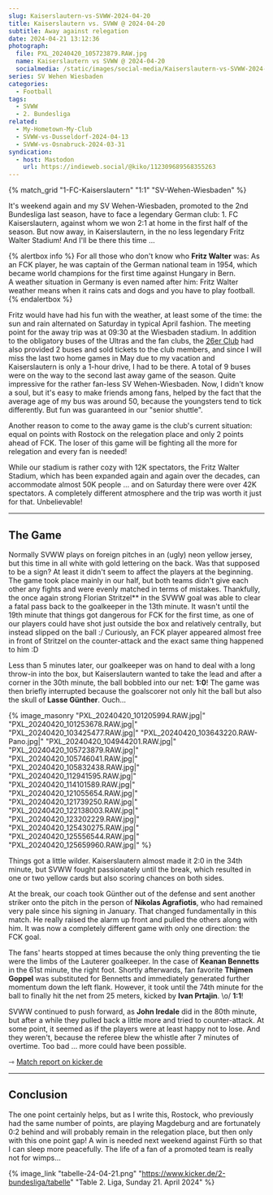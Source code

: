 ```yaml
---
slug: Kaiserslautern-vs-SVWW-2024-04-20
title: Kaiserslautern vs. SVWW @ 2024-04-20
subtitle: Away against relegation
date: 2024-04-21 13:12:36
photograph:
  file: PXL_20240420_105723879.RAW.jpg
  name: Kaiserslautern vs SVWW @ 2024-04-20
  socialmedia: /static/images/social-media/Kaiserslautern-vs-SVWW-2024-04-20.png
series: SV Wehen Wiesbaden
categories:
  - Football
tags:
  - SVWW
  - 2. Bundesliga
related:
  - My-Hometown-My-Club
  - SVWW-vs-Dusseldorf-2024-04-13
  - SVWW-vs-Osnabruck-2024-03-31
syndication:
  - host: Mastodon
    url: https://indieweb.social/@kiko/112309689568355263
---
```


{% match_grid "1-FC-Kaiserslautern" "1:1" "SV-Wehen-Wiesbaden" %}

It's weekend again and my SV Wehen-Wiesbaden, promoted to the 2nd Bundesliga last season, have to face a legendary German club: 1. FC Kaiserslautern, against whom we won 2:1 at home in the first half of the season. But now away, in Kaiserslautern, in the no less legendary Fritz Walter Stadium! And I'll be there this time ...

{% alertbox info %}
For all those who don't know who **Fritz Walter** was: As an FCK player, he was captain of the German national team in 1954, which became world champions for the first time against Hungary in Bern.  
A weather situation in Germany is even named after him: Fritz Walter weather means when it rains cats and dogs and you have to play football.
{% endalertbox %}

Fritz would have had his fun with the weather, at least some of the time: the sun and rain alternated on Saturday in typical April fashion. The meeting point for the away trip was at 09:30 at the Wiesbaden stadium. In addition to the obligatory buses of the Ultras and the fan clubs, the [26er Club](https://svww.de/26erclub) had also provided 2 buses and sold tickets to the club members, and since I will miss the last two home games in May due to my vacation and Kaiserslautern is only a 1-hour drive, I had to be there. A total of 9 buses were on the way to the second last away game of the season. Quite impressive for the rather fan-less SV Wehen-Wiesbaden. Now, I didn't know a soul, but it's easy to make friends among fans, helped by the fact that the average age of my bus was around 50, because the youngsters tend to tick differently. But fun was guaranteed in our "senior shuttle".

<!-- more -->

Another reason to come to the away game is the club's current situation: equal on points with Rostock on the relegation place and only 2 points ahead of FCK. The loser of this game will be fighting all the more for relegation and every fan is needed!

While our stadium is rather cozy with 12K spectators, the Fritz Walter Stadium, which has been expanded again and again over the decades, can accommodate almost 50K people ... and on Saturday there were over 42K spectators. A completely different atmosphere and the trip was worth it just for that. Unbelievable!

---

## The Game

Normally SVWW plays on foreign pitches in an (ugly) neon yellow jersey, but this time in all white with gold lettering on the back. Was that supposed to be a sign? At least it didn't seem to affect the players at the beginning. The game took place mainly in our half, but both teams didn't give each other any fights and were evenly matched in terms of mistakes. Thankfully, the once again strong Florian Stritzel** in the SVWW goal was able to clear a fatal pass back to the goalkeeper in the 13th minute. It wasn't until the 19th minute that things got dangerous for FCK for the first time, as one of our players could have shot just outside the box and relatively centrally, but instead slipped on the ball :/ Curiously, an FCK player appeared almost free in front of Stritzel on the counter-attack and the exact same thing happened to him :D

Less than 5 minutes later, our goalkeeper was on hand to deal with a long throw-in into the box, but Kaiserslautern wanted to take the lead and after a corner in the 30th minute, the ball bobbled into our net: **1:0**! The game was then briefly interrupted because the goalscorer not only hit the ball but also the skull of **Lasse Günther**. Ouch...

{% image_masonry
  "PXL_20240420_101205994.RAW.jpg|"
  "PXL_20240420_101253678.RAW.jpg|"
  "PXL_20240420_103425477.RAW.jpg|"
  "PXL_20240420_103643220.RAW-Pano.jpg|"
  "PXL_20240420_104944201.RAW.jpg|"
  "PXL_20240420_105723879.RAW.jpg|"
  "PXL_20240420_105746041.RAW.jpg|"
  "PXL_20240420_105832438.RAW.jpg|"
  "PXL_20240420_112941595.RAW.jpg|"
  "PXL_20240420_114101589.RAW.jpg|"
  "PXL_20240420_121055654.RAW.jpg|"
  "PXL_20240420_121739250.RAW.jpg|"
  "PXL_20240420_122138003.RAW.jpg|"
  "PXL_20240420_123202229.RAW.jpg|"
  "PXL_20240420_125430275.RAW.jpg|"
  "PXL_20240420_125556544.RAW.jpg|"
  "PXL_20240420_125659960.RAW.jpg|"
%}

Things got a little wilder. Kaiserslautern almost made it 2:0 in the 34th minute, but SVWW fought passionately until the break, which resulted in one or two yellow cards but also scoring chances on both sides.

At the break, our coach took Günther out of the defense and sent another striker onto the pitch in the person of **Nikolas Agrafiotis**, who had remained very pale since his signing in January. That changed fundamentally in this match. He really raised the alarm up front and pulled the others along with him. It was now a completely different game with only one direction: the FCK goal. 

The fans' hearts stopped at times because the only thing preventing the tie were the limbs of the Lauterer goalkeeper. In the case of **Keanan Bennetts** in the 61st minute, the right foot. Shortly afterwards, fan favorite **Thijmen Goppel** was substituted for Bennetts and immediately generated further momentum down the left flank. However, it took until the 74th minute for the ball to finally hit the net from 25 meters, kicked by **Ivan Prtajin**. \o/ **1:1**!

SVWW continued to push forward, as **John Iredale** did in the 80th minute, but after a while they pulled back a little more and tried to counter-attack. At some point, it seemed as if the players were at least happy not to lose. And they weren't, because the referee blew the whistle after 7 minutes of overtime. Too bad ... more could have been possible.

&#x21FE;&nbsp;[Match report on kicker.de](https://www.kicker.de/klautern-gegen-wiesbaden-2024-bundesliga-4861925/spielbericht)

---

## Conclusion

The one point certainly helps, but as I write this, Rostock, who previously had the same number of points, are playing Magdeburg and are fortunately 0:2 behind and will probably remain in the relegation place, but then only with this one point gap! A win is needed next weekend against Fürth so that I can sleep more peacefully. The life of a fan of a promoted team is really not for wimps...

{% image_link "tabelle-24-04-21.png" "https://www.kicker.de/2-bundesliga/tabelle" "Table 2. Liga, Sunday 21. April 2024" %}
